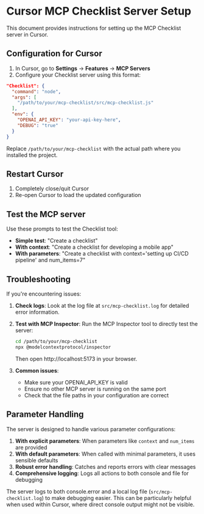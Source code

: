 # Cursor MCP Checklist Server Setup

This document provides instructions for setting up the MCP Checklist server in Cursor.

## Configuration for Cursor

1. In Cursor, go to **Settings** → **Features** → **MCP Servers**
2. Configure your Checklist server using this format:

```json
"Checklist": {
  "command": "node",
  "args": [
    "/path/to/your/mcp-checklist/src/mcp-checklist.js"
  ],
  "env": {
    "OPENAI_API_KEY": "your-api-key-here",
    "DEBUG": "true" 
  }
}
```

Replace `/path/to/your/mcp-checklist` with the actual path where you installed the project.

## Restart Cursor

1. Completely close/quit Cursor
2. Re-open Cursor to load the updated configuration

## Test the MCP server

Use these prompts to test the Checklist tool:

- **Simple test**: "Create a checklist"
- **With context**: "Create a checklist for developing a mobile app"
- **With parameters**: "Create a checklist with context='setting up CI/CD pipeline' and num_items=7"

## Troubleshooting

If you're encountering issues:

1. **Check logs**: Look at the log file at `src/mcp-checklist.log` for detailed error information.

2. **Test with MCP Inspector**: Run the MCP Inspector tool to directly test the server:
   ```bash
   cd /path/to/your/mcp-checklist
   npx @modelcontextprotocol/inspector
   ```
   Then open http://localhost:5173 in your browser.

3. **Common issues**:
   - Make sure your OPENAI_API_KEY is valid
   - Ensure no other MCP server is running on the same port
   - Check that the file paths in your configuration are correct

## Parameter Handling

The server is designed to handle various parameter configurations:

1. **With explicit parameters**: When parameters like `context` and `num_items` are provided
2. **With default parameters**: When called with minimal parameters, it uses sensible defaults
3. **Robust error handling**: Catches and reports errors with clear messages
4. **Comprehensive logging**: Logs all actions to both console and file for debugging

The server logs to both console.error and a local log file (`src/mcp-checklist.log`) to make debugging easier. This can be particularly helpful when used within Cursor, where direct console output might not be visible. 